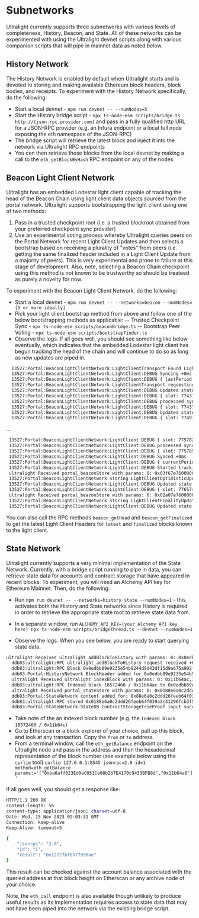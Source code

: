 # Subnetworks

Ultralight currently supports three subnetworks with various levels of completeness, History, Beacon, and State.  All of these networks can be experimented with using the Ultralight devnet scripts along with various companion scripts that will pipe in mainnet data as noted below.

## History Network

The History Network is enabled by default when Ultralight starts and is devoted to storing and making available Ethereum block headers, block bodies, and receipts.  To experiment with the History Network specifically, do the following:
- Start a local devnet - `npm run devnet -- --numNodes=5`
- Start the History bridge script - `npx ts-node-esm scripts/bridge.ts http://[json.rpc.provider.com]` and pass in a fully qualified http URL for a JSON-RPC provider (e.g. an Infura endpoint or a local full node exposing the eth namespace of the JSON-RPC)
- The bridge script will retrieve the latest block and inject it into the network via Ultralight RPC endpoints
- You can then retrieve these blocks from the local devnet by making a call to the `eth_getBlockByHash` RPC endpoint on any of the nodes

## Beacon Light Client Network
Ultralight has an embedded Lodestar light client capable of tracking the head of the Beacon Chain using light client data objects sourced from the portal network.  Ultralight supports bootstrapping the light client using one of two methods:
1) Pass in a trusted checkpoint root (i.e. a trusted blockroot obtained from your preferred checkpoint sync provider)
2) Use an experimental voting process whereby Ultralight queries peers on the Portal Network for recent Light Client Updates and then selects a bootstrap based on receiving a plurality of "votes" from peers (i.e. getting the same finalized header included in a Light Client Update from a majority of peers).  This is very experimental and prone to failure at this stage of development.  Also, note, selecting a Beacon Chain checkpoint using this method is not known to be trustworthy so should be treateed as purely a novelty for now.

To experiment with the Beacon Light Client Network, do the following:
- Start a local devnet - `npm run devnet -- --networks=beacon --numNodes=[5 or more ideally]`
- Pick your light client bootstrap method from above and follow one of the below bootstrapping methods as applicable:
  -- Trusted Checkpoint Sync - `npx ts-node-esm scripts/beaconBridge.ts`
  -- Bootstrap Peer Voting - `npx ts-node-esm scripts/bootstrapFinder.ts`
- Observe the logs.  If all goes well, you should see something like below eventually, which indicates that the embedded Lodestar light client has begun tracking the head of the chain and will continue to do so as long as new updates are piped in.

```sh
  13527:Portal:BeaconLightClientNetwork:LightClientTransport Found LightClientBootstrap locally.  Initializing light client... +0ms
  13527:Portal:BeaconLightClientNetwork:LightClient:DEBUG Syncing +0ms
  13527:Portal:BeaconLightClientNetwork:LightClient:DEBUG { lastPeriod: 945, currentPeriod: 947 } +1ms
  13527:Portal:BeaconLightClientNetwork:LightClientTransport requesting lightClientUpdatesByRange starting with period 945 and count 3 +15ms
  13527:Portal:BeaconLightClientNetwork:LightClient:DEBUG Updated state.optimisticHeader +19ms
  13527:Portal:BeaconLightClientNetwork:LightClient:DEBUG { slot: 7743724 } +0ms
  13527:Portal:BeaconLightClientNetwork:LightClient:DEBUG processed sync update +0ms
  13527:Portal:BeaconLightClientNetwork:LightClient:DEBUG { slot: 7743724 } +0ms
  13527:Portal:BeaconLightClientNetwork:LightClient:DEBUG Updated state.optimisticHeader +21ms
  13527:Portal:BeaconLightClientNetwork:LightClient:DEBUG { slot: 7749758 } +0ms
  ```
 ...
 ```sh
  13527:Portal:BeaconLightClientNetwork:LightClient:DEBUG { slot: 7757824 } +0ms
  13527:Portal:BeaconLightClientNetwork:LightClient:DEBUG processed sync update +0ms
  13527:Portal:BeaconLightClientNetwork:LightClient:DEBUG { slot: 7757893 } +0ms
  13527:Portal:BeaconLightClientNetwork:LightClient:DEBUG Synced +0ms
  13527:Portal:BeaconLightClientNetwork:LightClient:DEBUG { currentPeriod: 947 } +0ms
  13527:Portal:BeaconLightClientNetwork:LightClient:DEBUG Started tracking the head +1ms
  ultralight Received portal_beaconStore with params: 0: 0x03f67e760000000000,1: 0xbba4da96ac000000ffffffffffff7fffffffffffffffffffffffffffffffff... +14s
  13527:Portal:BeaconLightClientNetwork storing LightClientOptimisticUpdate content corresponding to 0x03f67e760000000000 +14s
  13527:Portal:BeaconLightClientNetwork:LightClient:DEBUG Updated state.optimisticHeader +14s
  13527:Portal:BeaconLightClientNetwork:LightClient:DEBUG { slot: 7765749 } +0ms
  ultralight Received portal_beaconStore with params: 0: 0x02a07e760000000000,1: 0xbba4da9670010000ad040000f5b30300000000000000000000000000000000... +429ms
  13527:Portal:BeaconLightClientNetwork storing LightClientFinalityUpdate content corresponding to 0x02a07e760000000000 +428ms
  13527:Portal:BeaconLightClientNetwork:LightClient:DEBUG Updated state.finalizedHeader +429ms
  ```

You can also call the RPC methods `beacon_getHead` and `beacon_getFinalized` to get the latest Light Client Headers for `latest` and `finalized` blocks known to the light client.

## State Network

Ultralight currently supports a very minimal implementation of the State Network.  Currently, with a bridge script running to pipe in data, you can retrieve state data for accounts and contract storage that have appeared in recent blocks.  To experiment, you will need an Alchemy API key for Ethereum Mainnet.  Then, do the following:

- Run `npm run devnet -- --networks=history state --numNodes=1` - this activates both the History and State networks since History is required in order to retrieve the appropriate state root to retrieve state data from.

- In a separate window, run `ALCHEMY_API_KEY=[your Alchemy API key here] npx ts-node-esm scripts/bridgeThread.ts --devnet --numNodes=1`
- Observe the logs. When you see below, you are ready to start querying state data.
```sh
ultralight Received ultralight_addBlockToHistory with params: 0: 0x0edbb89e9235e54b9244d9d43df15d9a675a992f9cf1de4cab208e25ef50e2...,1: 0xf909bcf9023ca0bf6da7bb157049b329870ff302c80b734144de791532b980... +18s
  ddb83:ultralight:RPC ultralight_addBlockToHistory request received +0ms
  ddb83:ultralight:RPC Block 0x0edbb89e9235e54b9244d9d43df15d9a675a992f9cf1de4cab208e25ef50e2a7 added to content DB +32ms
  ddb83:Portal:HistoryNetwork BlockHeader added for 0x0edbb89e9235e54b9244d9d43df15d9a675a992f9cf1de4cab208e25ef50e2a7 +0ms
  ultralight Received ultralight_indexBlock with params: 0: 0x11b64ac,1: 0x0edbb89e9235e54b9244d9d43df15d9a675a992f9cf1de4cab208e25ef50e2... +64ms
  ddb83:ultralight:RPC Indexed block 18572460 / 0x11b64ac to 0x0edbb89e9235e54b9244d9d43df15d9a675a992f9cf1de4cab208e25ef50e2a7  +32ms
  ultralight Received portal_stateStore with params: 0: 0x0188e6a0c2ddd26feeb64f039a2c41296fcb3f56402bb46a3a16f6407aff6d...,1: 0x24000000fffffdfffffffffefffffffffffffffffffffffffdfffffffffff7... +161ms
  ddb83:Portal:StateNetwork content added for: 0x88e6a0c2ddd26feeb64f039a2c41296fcb3f56402bb46a3a16f6407aff6d1547be241d25cba796f07ec93b3d336801e8642f17a63e87f8ca4d7260c03f2111f64451ad84dc09264c53cfed10aecffb5c0a1bc0ab +0ms
  ddb83:ultralight:RPC stored 0x0188e6a0c2ddd26feeb64f039a2c41296fcb3f56402bb46a3a16f6407aff6d1547be241d25cba796f07ec93b3d336801e8642f17a63e87f8ca4d7260c03f2111f64451ad84dc09264c53cfed10aecffb5c0a1bc0ab in state network db +163ms
  ddb83:Portal:StateNetwork:StateDB ContractStorageTrieProof input success +0ms
```

- Take note of the an indexed block number (e.g. the `Indexed block 18572460 / 0x11b64c`)
- Go to Etherscan or a block explorer of your choice, pull up this block, and look at any transaction.  Copy the `from` or `to` address.
- From a terminal window, call the `eth_getBalance` endpoint on the Ultralight node and pass in the address and then the hexadecimal representation of the block number (see example below using the `curlie` tool)
`curlie 127.0.0.1:8545 jsonrpc=2.0 id=1 method=eth_getBalance params:='["0xba6aff023Ed0eC051Ce08b2b7E4170c9433BFB8d","0x11b64a0"]'`

If all goes well, you should get a response like:
```sh
HTTP/1.1 200 OK
content-length: 56
content-type: application/json; charset=utf-8
Date: Wed, 15 Nov 2023 02:03:31 GMT
Connection: keep-alive
Keep-Alive: timeout=5

{
    "jsonrpc": "2.0",
    "id": "1",
    "result": "0x1272fbf8b77990ae"
}
```

This result can be checked against the account balance associated with the queried address at that block height on Etherscan or any archive node of your choice.

Note, the `eth_call` endpoint is also available though unlikely to produce useful results as its implementation requires access to state data that may not have been piped into the network via the existing bridge script.
